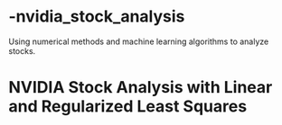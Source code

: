 # -nvidia_stock_analysis
Using numerical methods and machine learning algorithms to analyze stocks.
# NVIDIA Stock Analysis with Linear and Regularized Least Squares
